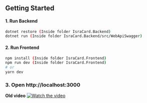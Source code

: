 ## Getting Started

#### 1. Run Backend

```bash
dotnet restore (Inside folder IsraCard.Backend)
dotnet run (Inside folder IsraCard.Backend/src/WebApiSwagger)
```
#### 2. Run Frontend


```bash
npm install (Inside folder IsraCard.Frontend)
npm run dev (Inside folder IsraCard.Frontend)
# or
yarn dev
```

### 3. Open http://localhost:3000

**Old video**
[![Watch the video](https://user-images.githubusercontent.com/23313787/153848127-fd53a68e-3a91-4fed-9ff1-6b2cd9cda05f.jpg)](https://youtu.be/lXQkeYcaBCU)
